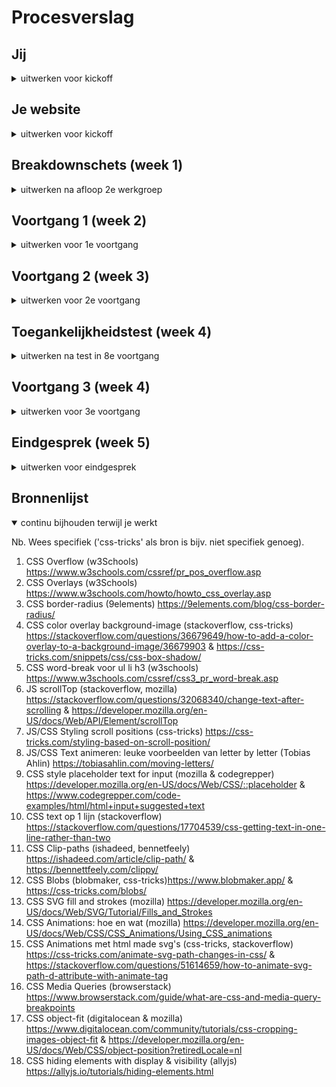 # Procesverslag
<!-- Markdown is een simpele manier om HTML te schrijven.  
Markdown cheat cheet: [Hulp bij het schrijven van Markdown](https://github.com/adam-p/markdown-here/wiki/Markdown-Cheatsheet).

Nb. De standaardstructuur en de spartaanse opmaak van de README.md zijn helemaal prima. Het gaat om de inhoud van je procesverslag. Besteedt de tijd voor pracht en praal aan je website.

Nb. Door *open* toe te voegen aan een *details* element kun je deze standaard open zetten. Fijn om dat steeds voor de relevante stuk(ken) te doen. -->

## Jij

<details>
<summary>uitwerken voor kickoff</summary>

### Auteur:
Rosella Moens

#### Je startniveau:
Rood

#### Je focus:
Surface plane, maar het lijkt me leuk om ook Responsive daar bovenop te doen. 
 
</details>





## Je website

<details>
<summary>uitwerken voor kickoff</summary>

### Je opdracht:
https://dopper.com/nl en https://shop.dopper.com/

#### Screenshot(s) van de eerste pagina (small screen): 
##### Homepage (desktop en mobile) 
<img src="images/home-desktop.jpg" width="375px" alt="Afbeelding Doppers met geanimeerde heading en button">
<img src="images/home-desktop3.jpeg" width="375px" alt="Links naar shop en customize pagina met diagonale frames">
<img src="images/home-mobile.jpeg" width="375px" alt="Doppers met geanimeerde heading met data van Dopper">

#### Screenshot(s) van de tweede pagina (small screen):
##### Shop (desktop en mobile)
<img src="images/shop-desktop.jpeg" width="375px" alt="Shop landingspage met shop en customize pagina links">
<img src="images/shop-desktop2.jpeg" width="375px" alt="Hover functies bij productlijst brand new Doppers">
<img src="images/shop-mobile.jpeg" width="375px" alt="Shop landingspage met shop en customize pagina links">
<img src="images/shop-mobile2.jpeg" width="375px" alt="Dopper flessen in productlijst">

</details>



## Breakdownschets (week 1)

<details>
<summary>uitwerken na afloop 2e werkgroep</summary>

### de hele pagina: 
<img src="images/breakdown-schets2.jpg" width="375px" alt="breakdown van de hele pagina">

### dynamisch deel (bijv menu): 
<img src="images/breakdown-menu.jpg" width="375px" alt="breakdown van een dynamisch deel">

### wellicht nog een dynamisch deel (bijv filter): 
<img src="images/breakdown-footer1.jpg" width="375px" alt="breakdown van nog een dynamisch deel">

</details>



## Voortgang 1 (week 2)

<details>
<summary>uitwerken voor 1e voortgang</summary>

### Stand van zaken
Over het algemeen ging het opzetten van de HTML erg goed. Ik liep er tegenaan dat de breakdown schets die ik had gemaakt voor de pagina, op sommige plekken niet zo werkte als gehoopt. Deze heb ik vervolgens aangepast. 
De HTML heb ik door een validator gehaald en heb ik de warnings (geen errors, yay!) weggewerkt door de HTML volledig af te maken. Ik ben begonnen met de CSS.
<img src="images/proces-mobile1.png" width="375px" alt="Proces 1 - Mobile">
<img src="images/proces-mobile1-snippet1.png" width="375px" alt="Proces 1 - Mobile (Snippet 1: Info section)">
<img src="images/proces-mobile1-snippet2.png" width="375px" alt="Proces 1 - Mobile (Snippet 2: Absolute sections)">
<img src="images/proces-mobile1-snippet3.png" width="375px" alt="Proces 1 - Mobile (Snippet 3: Header)">

### Agenda voor meeting
samen met je groepje opstellen

| Rosella Moens     | Ilias Ouyaliz       | Hong Zhou    | Stefan Radouane        |
| ---            | ---                | ---          | ---              |
| sections zonder heading  | werken met mediaqueries   | transparante animatie in achtergrond | a centreren in li    |
| h3 twee woorden apart stylen css| online fonts en iconen gebruiken | google maps op je website | items aan dropdown toevoegen |
| crop images asymmetrisch  | flexbox met 1 kolom of meerdere beginnen   | img grijswaarde maken op css  | lijst onzichtbaar maken met knop              |


### Verslag van meeting
hier na afloop snel de uitkomsten van de meeting vastleggen

- Van nav een ul maken
- Getal als span in 1 h3
- h2 van titels vd sections sections
- h3tjes voor sections in sections
- articles van sections in sections
- <a href "#"> doen!
- P niet nodig bij datetime!
- Summary details goed: vooral doen
- CSS clip path maker blob voor hovering shop.html - clippath https://bennettfeely.com/clippy/ (ik ga het proberen!)

</details>


## Voortgang 2 (week 3)

<details>
<summary>uitwerken voor 2e voortgang</summary>

### Stand van zaken
Ik heb na de feedback van vorige week aanpassingen gedaan aan de HTML. Ik ben daarna weer verder gegaan aan de CSS. Deze heb ik van bovenaf de pagina naar beneden opgezet. De image in de header heb ik door deze week heen ook gewijzigd naar een background image. Wanneer ik de pagina schaalde, kwam ik namelijk tegen problemen aan. 
Ik heb de CSS door een validator gehaald en daaruit kwamen drie warnings. Deze heb ik aangepast.
Over het algemeen ging het dus erg goed deze week. Ik heb een paar vragen gesteld en ook anderen geholpen met hun CSS tijdens de werkgroep. 

<img src="images/proces-mobile2-snippet1.png" width="375px" alt="Proces 2 snippet 1- Mobile">
<img src="images/proces-mobile2-snippet2.png" width="375px" alt="Proces 2 snippet 2- Mobile">
<img src="images/proces-mobile2-snippet2.1.png" width="375px" alt="Proces 2 snippet 2.1 - Mobile">
<img src="images/proces-mobile2-snippet3.png" width="375px" alt="Proces 2 snippet 3- Mobile">
<img src="images/proces-mobile2-snippet4.png" width="375px" alt="Proces 2 snippet 4- Mobile">
<img src="images/proces-mobile2-snippet5.png" width="375px" alt="Proces 2 snippet 5 - Mobile">
<img src="images/proces-mobile2-snippet6.png" width="375px" alt="Proces 2 snippet 6- Mobile">
<img src="images/proces-mobile2-snippet7.png" width="375px" alt="Proces 2 snippet 7- Mobile">
<img src="images/proces-mobile2-snippet8.png" width="375px" alt="Proces 2 snippet 8 - Mobile">



### Agenda voor meeting
samen met je groepje opstellen

| Rosella Moens | Ilias Ouyaliz | Hong Zhou | Stefan Radouane  |
| ---            | ---                | ---          | ---   |
| JS/CSS header kruisje/hamburger | Hamburger menu layout | Mag een tweede css pagina?    | img met transition  |
| CSS tweede HTML pagina | CSS grid grootte | CSS background-image cover centreren? | Meerdere elementen querySelectorAll |
| Hoeveel media queries?  | Hoe exact namaken? | Hover van afbeelding naar video | Achtergrond een wazige kleur geven  |


### Verslag van meeting
hier na afloop snel de uitkomsten van de meeting vastleggen

- Voor de scrollposY kan ik een class toevoegen aan de header (function van scrollPosition).
- Wanneer ik de functions herschrijf, kan ik ook het iconen probleem oplossen (update: fixed!)
- Strong ipv Span om h3? Nog even over nadenken.


</details>





## Toegankelijkheidstest (week 4)

<details>
<summary>uitwerken na test in 8e voortgang</summary>

### Bevindingen
Lijst met je bevindingen die in de test naar voren kwamen:
 <strong>Keyboard en screenreader</strong>
 - Mobile: screenreader en tab knop lezen/selecteren alle nav a items, het menu wordt niet opengevouwen.
 - Button video, Sign up button en eerste sections a's moeten nog een :focus, :hover & :active styling
 
 <strong>Brillen</strong>
 - Blur/glare:
    - Nieuwsartikelen de titels zijn te dik
    - Placeholder niet goed leesbaar
    - Lichtgrijze tekst in footer niet goed leesbaar
 - Heimfield Loss:
    - Geen inzichten/bevindingen
 - Color:
    - Kleuren zijn herkenbaar en verschillen genoeg van elkaar. Contrast is goed.

<strong>Ballonnen</strong>
- 
 
#### Screenreader leest nav, maar vouwt niet uit.
Wanneer alleen de screenreader wordt gebruikt, wordt het hamburgermenu niet geopend, maar worden wel de list items hierin voorgelezen. Hetzelfde geldt als je enkel tabt door de site. De nav elementen worden geselecteerd maar zijn niet zichtbaar.

Oplossing <br>
Dit is dus op zichzelf niet een heel groot probleem. Mensen die rekenen op de screen-reader hebben de visuele ondersteuning niet. Hierdoor is de relevantie van dit inzicht niet noodzakelijk. Ik heb wel de hamburger-button een display: none; gegeven ipv een visibility: hidden;, zodat hij niet meer op tablet/laptop modus geselecteerd kan worden door de tab-toets.

#### Niet alle selecteerbare elementen hebben nog een focus, hover en active state. 
De a over de video, de sign up button en de links in de eerste section van shop.html hebben nog geen focus, hover en active state.

Oplossing <br>
Ik ga states toevoegen aan deze 3 elementen, zodat de toegankelijkheid groter is. Ook moet ik nog iets fixen betreft de focus state van de Dopper images op de shop page.


#### Titels van de nieuwsartikelen zijn niet goed leesbaar. 
Wanneer de gebruiker slecht zicht heeft (blur/glare bril), zijn de titels van de nieuwsartikelen niet duidelijk leesbaar. De font-weight is te dik. 

Oplossing <br>
Font-weight aanpassen zodat het dunner is.


#### Lichtgrijze placeholder van input en links in footer niet goed leesbaar. 
Wanneer de gebruiker slecht zicht heeft (blur/glare bril), zijn de licht-grijze teksten niet goed zichtbaar.

Oplossing <br>
Color aanpassen zodat het opvallender is en het contrast hoger is..
 
</details>



## Voortgang 3 (week 4)

<details>
<summary>uitwerken voor 3e voortgang</summary>

### Stand van zaken
hier dit ging goed & dit was lastig (neem ook screenshots op van delen van je website en code)


### Agenda voor meeting
samen met je groepje opstellen

| student 1      | student 2          | student 3    | student 4        |
| ---            | ---                | ---          | ---              |
| dit bespreken  | en dit             | en ik dit    | en dan ik dat    |
| en dat ook nog | dit als er tijd is | nog een punt | dit wil ik zeker |
| ...            | ...                | ...          | ...              |


### Verslag van meeting
hier na afloop snel de uitkomsten van de meeting vastleggen

- punt 1
- punt 2
- nog een punt
- ...

</details>





## Eindgesprek (week 5)

<details>
<summary>uitwerken voor eindgesprek</summary>

### Stand van zaken
hier dit ging goed & dit was lastig (neem ook screenshots op van delen van je website en code)

### Screenshot(s)

hier screenshot(s) van je eindresultaat

</details>





## Bronnenlijst

<details open>
<summary>continu bijhouden terwijl je werkt</summary>

Nb. Wees specifiek ('css-tricks' als bron is bijv. niet specifiek genoeg).

1. CSS Overflow (w3Schools) https://www.w3schools.com/cssref/pr_pos_overflow.asp
2. CSS Overlays (w3Schools) https://www.w3schools.com/howto/howto_css_overlay.asp
3. CSS border-radius (9elements) https://9elements.com/blog/css-border-radius/
4. CSS color overlay background-image (stackoverflow, css-tricks) https://stackoverflow.com/questions/36679649/how-to-add-a-color-overlay-to-a-background-image/36679903 & https://css-tricks.com/snippets/css/css-box-shadow/
5. CSS word-break voor ul li h3 (w3schools) https://www.w3schools.com/cssref/css3_pr_word-break.asp
6. JS scrollTop (stackoverflow, mozilla) https://stackoverflow.com/questions/32068340/change-text-after-scrolling & https://developer.mozilla.org/en-US/docs/Web/API/Element/scrollTop
7. JS/CSS Styling scroll positions (css-tricks) https://css-tricks.com/styling-based-on-scroll-position/
8. JS/CSS Text animeren: leuke voorbeelden van letter by letter (Tobias Ahlin) https://tobiasahlin.com/moving-letters/
9. CSS style placeholder text for input (mozilla & codegrepper) https://developer.mozilla.org/en-US/docs/Web/CSS/::placeholder & https://www.codegrepper.com/code-examples/html/html+input+suggested+text
10. CSS text op 1 lijn (stackoverflow) https://stackoverflow.com/questions/17704539/css-getting-text-in-one-line-rather-than-two
11. CSS Clip-paths (ishadeed, bennetfeely) https://ishadeed.com/article/clip-path/ & https://bennettfeely.com/clippy/
12. CSS Blobs (blobmaker, css-tricks)https://www.blobmaker.app/ & https://css-tricks.com/blobs/
13. CSS SVG fill and strokes (mozilla) https://developer.mozilla.org/en-US/docs/Web/SVG/Tutorial/Fills_and_Strokes
14. CSS Animations: hoe en wat (mozilla) https://developer.mozilla.org/en-US/docs/Web/CSS/CSS_Animations/Using_CSS_animations
15. CSS Animations met html made svg's (css-tricks, stackoverflow) https://css-tricks.com/animate-svg-path-changes-in-css/ & https://stackoverflow.com/questions/51614659/how-to-animate-svg-path-d-attribute-with-animate-tag
16. CSS Media Queries (browserstack) https://www.browserstack.com/guide/what-are-css-and-media-query-breakpoints
17. CSS object-fit (digitalocean & mozilla) https://www.digitalocean.com/community/tutorials/css-cropping-images-object-fit & https://developer.mozilla.org/en-US/docs/Web/CSS/object-position?retiredLocale=nl
18. CSS hiding elements with display & visibility (allyjs) https://allyjs.io/tutorials/hiding-elements.html

</details>
